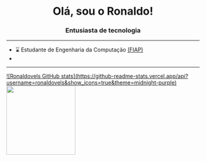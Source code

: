 <h1 align="center">Olá, sou o Ronaldo!</h1>
<h3 align="center">Entusiasta de tecnologia</h3>

__________________________________________________________________________________________________________________________________________

- ⌛ Estudante de Engenharia da Computação <a href="https://www.fiap.com.br">(FIAP)</a>
- 
___________________________________________________________________________________________________________________________________________


<div>
  <a href="https://github.com/ronaldovels">
  ![Ronaldovels GitHub stats](https://github-readme-stats.vercel.app/api?username=ronaldovels&show_icons=true&theme=midnight-purple)
  <img height="180em" src="https://github-readme-stats.vercel.app/api/top-langs/?username=ronaldovels&layout=compact&langs_count=7&theme=midnight-purple"/>
  
</div>


